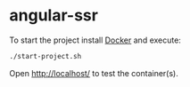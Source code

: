 # angular-ssr

To start the project install [Docker](https://www.docker.com/) and execute:

```bash
./start-project.sh
```

Open [http://localhost/](http://localhost) to test the container(s).
